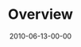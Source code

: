 ---
layout: message
category: message
series: "House Work"
title: "Overview"
date: 2010-06-13-00-00
message_id: 624
audio: "http://s3.amazonaws.com/crossroads-media/messages/audio/House_Work01.mp3"
audio-duration: "43:33"
program: "http://s3.amazonaws.com/crossroads-media/documents/06_12-13_10Program.pdf"
description: "Brian Tome discusses uncovering your God-given passions."
video: "http://s3.amazonaws.com/crossroads-media/messages/video/House_Work01.mp4"
video-duration: "43:33"
video-image: "http://s3.amazonaws.com/crossroads-media/images/House_Work01_Still.jpg"
tag: 
 - tome
 - passion
 - house-work
explicit: false
---